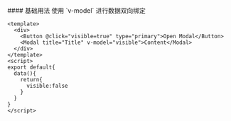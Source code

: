 <cn>
#### 基础用法
使用 `v-model` 进行数据双向绑定
</cn>

```tpl
<template>
  <div>
    <Button @click="visible=true" type="primary">Open Modal</Button>
    <Modal title="Title" v-model="visible">Content</Modal>
  </div>
</template>
<script>
export default{
  data(){
    return{
      visible:false
    }
  }
} 
</script>
```